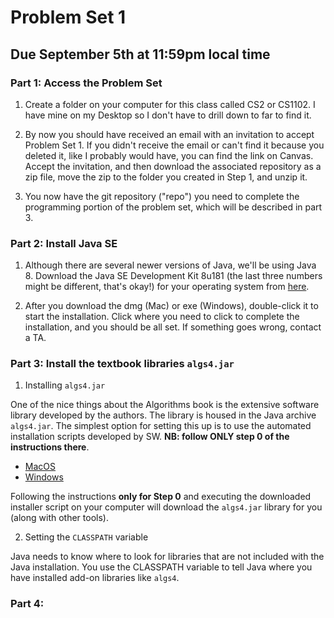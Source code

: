 # Problem Set 1

## Due September 5th at 11:59pm local time

### Part 1: Access the Problem Set

1. Create a folder on your computer for this class called CS2 or CS1102. I have mine on my Desktop so I don't have to drill down to far to find it.

2. By now you should have received an email with an invitation to accept Problem Set 1. If you didn't receive the email or can't find it because you deleted it, like I probably would have, you can find the link on Canvas. Accept the invitation, and then download the associated repository as a zip file, move the zip to the folder you created in Step 1, and unzip it.

3. You now have the git repository ("repo") you need to complete the programming portion of the problem set, which will be described in part 3. 

### Part 2: Install Java SE

1. Although there are several newer versions of Java, we'll be using Java 8. Download the Java SE Development Kit 8u181 (the last three numbers might be different, that's okay!) for your operating system from [here](http://www.oracle.com/technetwork/java/javase/downloads/jdk8-downloads-2133151.html).

2. After you download the dmg (Mac) or exe (Windows), double-click it to start the installation. Click where you need to click to complete the installation, and you should be all set. If something goes wrong, contact a TA. 

### Part 3: Install the textbook libraries `algs4.jar`

1. Installing `algs4.jar`

One of the nice things about the Algorithms book is the extensive software library developed by the authors. The library is housed in the Java archive `algs4.jar`.  The simplest option for setting this up is to use the automated installation scripts developed by SW. **NB: follow ONLY step 0 of the instructions there**.

+ [MacOS](https://algs4.cs.princeton.edu/mac/)
+ [Windows](https://algs4.cs.princeton.edu/windows/)

Following the instructions **only for Step 0** and executing the downloaded installer script on your computer will download the `algs4.jar` library for you (along with other tools).

2. Setting the `CLASSPATH` variable

Java needs to know where to look for libraries that are not included with the Java installation. You use the CLASSPATH variable to tell Java where you have installed add-on libraries like `algs4`. 

### Part 4: 

